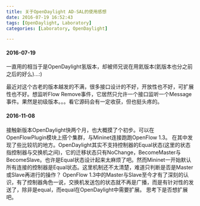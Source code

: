 ```yaml
---
title: 关于OpenDaylight AD-SAL的使用感想
date: 2016-07-19 16:52:43
tags: [OpenDaylight, Laboratory]
categories: [Laboratory, OpenDaylight]

---
```


#### 2016-07-19
一直用的相当于是OpenDaylight氢版本，却被师兄说在用氦版本(氦版本也分之前之后的好么)...:)

最近对这个古老的版本越发的不满，很多接口设计的不好，开放性也不好，可扩展性也不好。想监听Flow Remove事件，它居然只允许一个接口监听一个Message事件。果然是初级版本。。。看它源码会有一定收获，但也挺头疼的。

#### 2016-11-08
接触新版本OpenDaylight快两个月，也大概摸了个初步。可以在OpenFlowPlugin模块上搭个集群，与Mininet连接跑跑OpenFlow 1.3。
在其中发现了些比较坑的地方。OpenDaylight其实不支持控制器的Equal状态(这里的状态指控制器与交换机之间)，它的迁移状态只有NoChange，BecomeMaster与BecomeSlave。也许是Equal状态设计起来太麻烦了吧。然而Mininet一开始默认所有连接的控制器是Equal状态。这里机制还不太清楚，难道只判断是否是Master或Slave再进行的操作？
OpenFlow 1.3中的Master与Slave至今才有了深刻的认识，有了控制器角色一说，交换机发送包的状态就不再是广播，而是有针对性的发送了，除非是equal，而equal在OpenDaylight中需要扩展。
思考下是否想扩展吧。